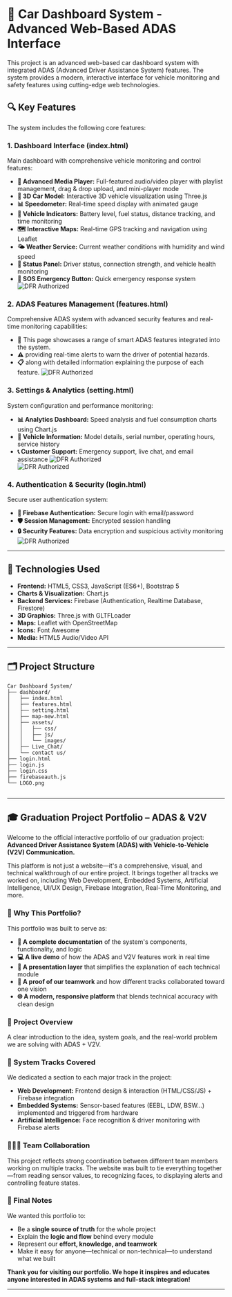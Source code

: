 # 🚗 Car Dashboard System - Advanced Web-Based ADAS Interface

This project is an advanced web-based car dashboard system with integrated ADAS (Advanced Driver Assistance System) features. The system provides a modern, interactive interface for vehicle monitoring and safety features using cutting-edge web technologies.

## 🔍 Key Features

The system includes the following core features:

### 1. **Dashboard Interface (index.html)**
Main dashboard with comprehensive vehicle monitoring and control features:

- **🎵 Advanced Media Player:** Full-featured audio/video player with playlist management, drag & drop upload, and mini-player mode
- **🚗 3D Car Model:** Interactive 3D vehicle visualization using Three.js
- **📊 Speedometer:** Real-time speed display with animated gauge
- **🔋 Vehicle Indicators:** Battery level, fuel status, distance tracking, and time monitoring
- **🗺️ Interactive Maps:** Real-time GPS tracking and navigation using Leaflet
- **🌤️ Weather Service:** Current weather conditions with humidity and wind speed
- **📡 Status Panel:** Driver status, connection strength, and vehicle health monitoring
- **🚨 SOS Emergency Button:** Quick emergency response system
![DFR Authorized](./images/Home%20Page.png) </br>

### 2. **ADAS Features Management (features.html)**
Comprehensive ADAS system with advanced security features and real-time monitoring capabilities:

- **🚗** This page showcases a range of smart ADAS features integrated into the system.
- **⚠️** providing real-time alerts to warn the driver of potential hazards.
- **📋** along with detailed information explaining the purpose of each feature.
![DFR Authorized](./images/Feature%20Page.png) </br>

### 3. **Settings & Analytics (setting.html)**
System configuration and performance monitoring:

- **📊 Analytics Dashboard:** Speed analysis and fuel consumption charts using Chart.js
- **🚗 Vehicle Information:** Model details, serial number, operating hours, service history
- **📞 Customer Support:** Emergency support, live chat, and email assistance
![DFR Authorized](./images/Setting%20page%201.png) </br>
![DFR Authorized](./images/Setting%20page%202.png) </br>

### 4. **Authentication & Security (login.html)**
Secure user authentication system:

- **🔐 Firebase Authentication:** Secure login with email/password
- **🛡️ Session Management:** Encrypted session handling
- **🔒 Security Features:** Data encryption and suspicious activity monitoring
![DFR Authorized](./images/dfr.jpg) </br>

---

## 🧠 Technologies Used

- **Frontend:** HTML5, CSS3, JavaScript (ES6+), Bootstrap 5
- **Charts & Visualization:** Chart.js
- **Backend Services:** Firebase (Authentication, Realtime Database, Firestore)
- **3D Graphics:** Three.js with GLTFLoader
- **Maps:** Leaflet with OpenStreetMap
- **Icons:** Font Awesome
- **Media:** HTML5 Audio/Video API

---

## 🗂️ Project Structure

```
Car Dashboard System/
├── dashboard/
│   ├── index.html              
│   ├── features.html             
│   ├── setting.html             
│   ├── map-new.html             
│   ├── assets/
│   │   ├── css/                  
│   │   ├── js/                   
│   │   └── images/               
│   ├── Live_Chat/                
│   └── contact us/               
├── login.html                
├── login.js                     
├── login.css                    
├── firebaseauth.js              
└── LOGO.png                      


```

---

## 🎓 Graduation Project Portfolio – ADAS & V2V

Welcome to the official interactive portfolio of our graduation project:
**Advanced Driver Assistance System (ADAS) with Vehicle-to-Vehicle (V2V) Communication.**

This platform is not just a website—it's a comprehensive, visual, and technical walkthrough of our entire project. It brings together all tracks we worked on, including Web Development, Embedded Systems, Artificial Intelligence, UI/UX Design, Firebase Integration, Real-Time Monitoring, and more.

### 🎯 Why This Portfolio?
This portfolio was built to serve as:

- **🧾 A complete documentation** of the system's components, functionality, and logic
- **💻 A live demo** of how the ADAS and V2V features work in real time
- **🎯 A presentation layer** that simplifies the explanation of each technical module
- **🤝 A proof of our teamwork** and how different tracks collaborated toward one vision
- **🌐 A modern, responsive platform** that blends technical accuracy with clean design

### 🔹 Project Overview
A clear introduction to the idea, system goals, and the real-world problem we are solving with ADAS + V2V.

### 🔹 System Tracks Covered
We dedicated a section to each major track in the project:

- **Web Development:** Frontend design & interaction (HTML/CSS/JS) + Firebase integration
- **Embedded Systems:** Sensor-based features (EEBL, LDW, BSW…) implemented and triggered from hardware
- **Artificial Intelligence:** Face recognition & driver monitoring with Firebase alerts

### 🧑‍🤝‍🧑 Team Collaboration
This project reflects strong coordination between different team members working on multiple tracks. The website was built to tie everything together—from reading sensor values, to recognizing faces, to displaying alerts and controlling feature states.

### 🌟 Final Notes
We wanted this portfolio to:

- Be a **single source of truth** for the whole project
- Explain the **logic and flow** behind every module
- Represent our **effort, knowledge, and teamwork**
- Make it easy for anyone—technical or non-technical—to understand what we built

**Thank you for visiting our portfolio. We hope it inspires and educates anyone interested in ADAS systems and full-stack integration!**

---